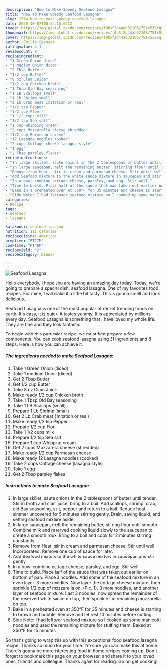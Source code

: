 ```yaml
---
description: "How to Make Speedy Seafood Lasagna"
title: "How to Make Speedy Seafood Lasagna"
slug: 1574-how-to-make-speedy-seafood-lasagna
date: 2020-10-07T00:54:16.641Z
image: https://img-global.cpcdn.com/recipes/f0b5f2d44ab32106/751x532cq70/seafood-lasagna-recipe-main-photo.jpg
thumbnail: https://img-global.cpcdn.com/recipes/f0b5f2d44ab32106/751x532cq70/seafood-lasagna-recipe-main-photo.jpg
cover: https://img-global.cpcdn.com/recipes/f0b5f2d44ab32106/751x532cq70/seafood-lasagna-recipe-main-photo.jpg
author: Emilie Spencer
ratingvalue: 4.1
reviewcount: 8
recipeingredient:
- "1 Green Onion diced"
- "1 medium Onion diced"
- "2 Tbsp Butter"
- "1/2 cup Butter"
- "8 oz Clam Juice"
- "1/2 cup Chicken broth"
- "1 Tbsp Old Bay seasoning"
- "1 LB Scallops small"
- "1 Lb Shrimp small"
- "2 Lb Crab meat imitation or real"
- "1/2 tsp Pepper"
- "1/2 cup Flour"
- "1 1/2 cups milk"
- "1/2 tsp Sea salt"
- "1 cup Whipping cream"
- "2 cups Mozzarella cheese shredded"
- "1/2 cup Parmesan cheese"
- "12 Lasagna noodles cooked"
- "2 cups Cottage cheese lasagna style"
- "1 egg"
- "2 Tbsp parsley flakes"
recipeinstructions:
- "In large skillet, saute onions in the 2 tablespoons of butter until tender. Stir in broth and clam juice, bring to a boil. Add scallops, shrimp, crab, old Bay seasoning, salt, pepper and return to a boil. Reduce heat, simmer uncovered for 5 minutes stirring gently. Drain, saving liquid, and setting seafood mixture aside."
- "In large saucepan, melt the remaining butter, stirring flour until smooth. Combine milk and reserved cooking liquid slowly to the saucepan to create a smooth roux. Bring to a boil and cook for 2 minutes stirring constantly."
- "Remove from Heat, stir in cream and parmesan cheese. Stir until well Incorporated. Remove one cup of sauce for later."
- "Add Seafood mixture to the white sauce mixture in saucepan and stir gently."
- "In a bowl combine cottage cheese, parsley, and egg. Stir well."
- "Time to build. Place half of the sauce that was taken out earlier on bottom of pan. Place 3 noodles. Add some of the seafood mixture in an even layer. 3 more noodles. Now layer the cottage cheese mixture, then sprinkle 1/2 cup of mozzarella on. (Pic. 1). 3 more noodles, and another layer of seafood mixture. Last 3 noodles, now spread the remainder of the reserved white sauce on top, then sprinkle the remaining mozzarella on top."
- "Bake in a preheated oven at 350°F for 35 minutes and cheese is starting to brown and bubble. Remove and let rest 10 minutes before cutting."
- "Side Note: I had leftover seafood mixture so I cooked up some manicotti noodles and used the remaining mixture for stuffing them. Baked at 350°F for 15 minutes."
categories:
- Recipe
tags:
- seafood
- lasagna

katakunci: seafood lasagna 
nutrition: 111 calories
recipecuisine: American
preptime: "PT17M"
cooktime: "PT46M"
recipeyield: "2"
recipecategory: Dinner

---
```



![Seafood Lasagna](https://img-global.cpcdn.com/recipes/f0b5f2d44ab32106/751x532cq70/seafood-lasagna-recipe-main-photo.jpg)

Hello everybody, I hope you are having an amazing day today. Today, we're going to prepare a special dish, seafood lasagna. One of my favorites food recipes. For mine, I will make it a little bit tasty. This is gonna smell and look delicious.



Seafood Lasagna is one of the most popular of recent trending foods on earth. It's easy, it is quick, it tastes yummy. It is appreciated by millions every day. Seafood Lasagna is something that I have loved my whole life. They are fine and they look fantastic.


To begin with this particular recipe, we must first prepare a few components. You can cook seafood lasagna using 21 ingredients and 8 steps. Here is how you can achieve it.

<!--inarticleads1-->

##### The ingredients needed to make Seafood Lasagna:

1. Take 1 Green Onion (diced)
1. Take 1 medium Onion (diced)
1. Get 2 Tbsp Butter
1. Get 1/2 cup Butter
1. Take 8 oz Clam Juice
1. Make ready 1/2 cup Chicken broth
1. Take 1 Tbsp Old Bay seasoning
1. Take 1 LB Scallops (small)
1. Prepare 1 Lb Shrimp (small)
1. Get 2 Lb Crab meat (imitation or real)
1. Make ready 1/2 tsp Pepper
1. Prepare 1/2 cup Flour
1. Take 1 1/2 cups milk
1. Prepare 1/2 tsp Sea salt
1. Prepare 1 cup Whipping cream
1. Get 2 cups Mozzarella cheese (shredded)
1. Make ready 1/2 cup Parmesan cheese
1. Make ready 12 Lasagna noodles (cooked)
1. Take 2 cups Cottage cheese (lasagna style)
1. Take 1 egg
1. Get 2 Tbsp parsley flakes




<!--inarticleads2-->

##### Instructions to make Seafood Lasagna:

1. In large skillet, saute onions in the 2 tablespoons of butter until tender. Stir in broth and clam juice, bring to a boil. Add scallops, shrimp, crab, old Bay seasoning, salt, pepper and return to a boil. Reduce heat, simmer uncovered for 5 minutes stirring gently. Drain, saving liquid, and setting seafood mixture aside.
1. In large saucepan, melt the remaining butter, stirring flour until smooth. Combine milk and reserved cooking liquid slowly to the saucepan to create a smooth roux. Bring to a boil and cook for 2 minutes stirring constantly.
1. Remove from Heat, stir in cream and parmesan cheese. Stir until well Incorporated. Remove one cup of sauce for later.
1. Add Seafood mixture to the white sauce mixture in saucepan and stir gently.
1. In a bowl combine cottage cheese, parsley, and egg. Stir well.
1. Time to build. Place half of the sauce that was taken out earlier on bottom of pan. Place 3 noodles. Add some of the seafood mixture in an even layer. 3 more noodles. Now layer the cottage cheese mixture, then sprinkle 1/2 cup of mozzarella on. (Pic. 1). 3 more noodles, and another layer of seafood mixture. Last 3 noodles, now spread the remainder of the reserved white sauce on top, then sprinkle the remaining mozzarella on top.
1. Bake in a preheated oven at 350°F for 35 minutes and cheese is starting to brown and bubble. Remove and let rest 10 minutes before cutting.
1. Side Note: I had leftover seafood mixture so I cooked up some manicotti noodles and used the remaining mixture for stuffing them. Baked at 350°F for 15 minutes.




So that's going to wrap this up with this exceptional food seafood lasagna recipe. Thanks so much for your time. I'm sure you can make this at home. There's gonna be more interesting food in home recipes coming up. Don't forget to bookmark this page on your browser, and share it to your loved ones, friends and colleague. Thanks again for reading. Go on get cooking!
